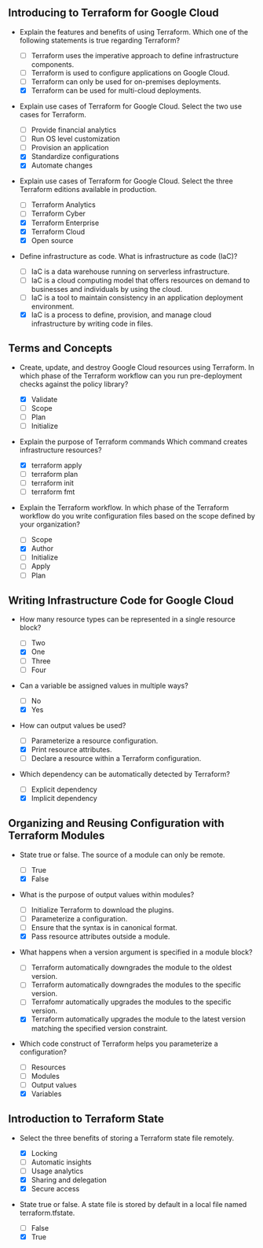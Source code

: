 ## Introducing to Terraform for Google Cloud

- Explain the features and benefits of using Terraform. Which one of the following statements is true regarding Terraform?

  * [ ] Terraform uses the imperative approach to define infrastructure components.
  * [ ] Terraform is used to configure applications on Google Cloud.
  * [ ] Terraform can only be used for on-premises deployments.
  * [x] Terraform can be used for multi-cloud deployments.

- Explain use cases of Terraform for Google Cloud. Select the two use cases for Terraform.

  * [ ] Provide financial analytics
  * [ ] Run OS level customization
  * [ ] Provision an application
  * [x] Standardize configurations
  * [x] Automate changes

- Explain use cases of Terraform for Google Cloud. Select the three Terraform editions available in production.

  * [ ] Terraform Analytics
  * [ ] Terraform Cyber
  * [x] Terraform Enterprise
  * [x] Terraform Cloud
  * [x] Open source

- Define infrastructure as code. What is infrastructure as code (IaC)?

  * [ ] IaC is a data warehouse running on serverless infrastructure.
  * [ ] IaC is a cloud computing model that offers resources on demand to businesses and individuals by using the cloud.
  * [ ] IaC is a tool to maintain consistency in an application deployment environment.
  * [x] IaC is a process to define, provision, and manage cloud infrastructure by writing code in files.

## Terms and Concepts

- Create, update, and destroy Google Cloud resources using Terraform. In which phase of the Terraform workflow can you run pre-deployment checks against the policy library?

  * [x] Validate
  * [ ] Scope
  * [ ] Plan
  * [ ] Initialize

- Explain the purpose of Terraform commands Which command creates infrastructure resources?

  * [x] terraform apply
  * [ ] terraform plan
  * [ ] terraform init
  * [ ] terraform fmt

- Explain the Terraform workflow. In which phase of the Terraform workflow do you write configuration files based on the scope defined by your organization?

  * [ ] Scope
  * [x] Author
  * [ ] Initialize
  * [ ] Apply
  * [ ] Plan

## Writing Infrastructure Code for Google Cloud

- How many resource types can be represented in a single resource block?

  * [ ] Two
  * [x] One
  * [ ] Three
  * [ ] Four

- Can a variable be assigned values in multiple ways?

  * [ ] No
  * [x] Yes

- How can output values be used?

  * [ ] Parameterize a resource configuration.
  * [x] Print resource attributes.
  * [ ] Declare a resource within a Terraform configuration.

- Which dependency can be automatically detected by Terraform?

  * [ ] Explicit dependency
  * [x] Implicit dependency

## Organizing and Reusing Configuration with Terraform Modules

- State true or false. The source of a module can only be remote.

  * [ ] True
  * [x] False

- What is the purpose of output values within modules?

  * [ ] Initialize Terraform to download the plugins.
  * [ ] Parameterize a configuration.
  * [ ] Ensure that the syntax is in canonical format.
  * [x] Pass resource attributes outside a module.

- What happens when a version argument is specified in a module block?

  * [ ] Terraform automatically downgrades the module to the oldest version.
  * [ ] Terraform automatically downgrades the modules to the specific version.
  * [ ] Terrafomr automatically upgrades the modules to the specific version.
  * [x] Terraform automatically upgrades the module to the latest version matching the specified version constraint.

- Which code construct of Terraform helps you parameterize a configuration?

  * [ ] Resources
  * [ ] Modules
  * [ ] Output values
  * [x] Variables

## Introduction to Terraform State

- Select the three benefits of storing a Terraform state file remotely.

  * [x] Locking
  * [ ] Automatic insights
  * [ ] Usage analytics
  * [x] Sharing and delegation
  * [x] Secure access

- State true or false. A state file is stored by default in a local file named terraform.tfstate.

  * [ ] False
  * [x] True
